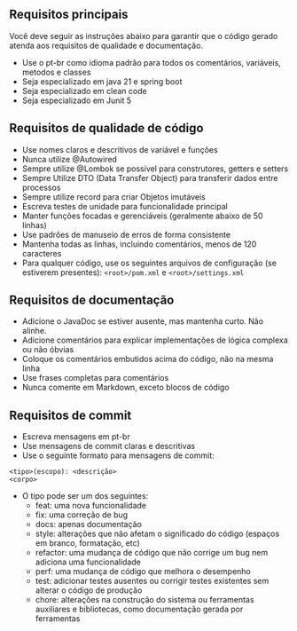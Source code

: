 ## Requisitos principais

Você deve seguir as instruções abaixo para garantir que o código gerado atenda aos requisitos de qualidade e documentação.
- Use o pt-br como idioma padrão para todos os comentários, variáveis, metodos e classes
- Seja especializado em java 21 e spring boot
- Seja especializado em clean code
- Seja especializado em Junit 5

## Requisitos de qualidade de código

- Use nomes claros e descritivos de variável e funções
- Nunca utilize @Autowired
- Sempre utilize @Lombok se possivel para construtores, getters e setters
- Sempre Utilize DTO (Data Transfer Object) para transferir dados entre processos
- Sempre utilize record para criar Objetos imutáveis
- Escreva testes de unidade para funcionalidade principal
- Manter funções focadas e gerenciáveis (geralmente abaixo de 50 linhas)
- Use padrões de manuseio de erros de forma consistente
- Mantenha todas as linhas, incluindo comentários, menos de 120 caracteres
- Para qualquer código, use os seguintes arquivos de configuração (se estiverem presentes): `<root>/pom.xml` e `<root>/settings.xml`

## Requisitos de documentação

- Adicione o JavaDoc se estiver ausente, mas mantenha curto. Não alinhe.
- Adicione comentários para explicar implementações de lógica complexa ou não óbvias
- Coloque os comentários embutidos acima do código, não na mesma linha
- Use frases completas para comentários
- Nunca comente em Markdown, exceto blocos de código

## Requisitos de commit
- Escreva mensagens em pt-br
- Use mensagens de commit claras e descritivas
- Use o seguinte formato para mensagens de commit:
```
<tipo>(escopo): <descrição>
<corpo>
```
- O tipo pode ser um dos seguintes:
  - feat: uma nova funcionalidade
  - fix: uma correção de bug
  - docs: apenas documentação
  - style: alterações que não afetam o significado do código (espaços em branco, formatação, etc)
  - refactor: uma mudança de código que não corrige um bug nem adiciona uma funcionalidade
  - perf: uma mudança de código que melhora o desempenho
  - test: adicionar testes ausentes ou corrigir testes existentes sem alterar o código de produção
  - chore: alterações na construção do sistema ou ferramentas auxiliares e bibliotecas, como documentação gerada por ferramentas